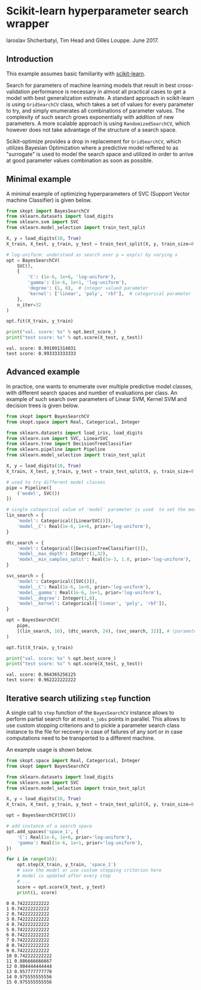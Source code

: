 
# Scikit-learn hyperparameter search wrapper

Iaroslav Shcherbatyi, Tim Head and Gilles Louppe. June 2017.

## Introduction

This example assumes basic familiarity with [scikit-learn](http://scikit-learn.org/stable/index.html). 

Search for parameters of machine learning models that result in best cross-validation performance is necessary in almost all practical cases to get a model with best generalization estimate. A standard approach in scikit-learn is using `GridSearchCV` class, which takes a set of values for every parameter to try, and simply enumerates all combinations of parameter values. The complexity of such search grows exponentially with addition of new parameters. A more scalable approach is using `RandomizedSearchCV`, which however does not take advantage of the structure of a search space.

Scikit-optimize provides a drop in replacement for `GridSearchCV`, which utilizes Bayesian Optimization where a predictive model reffered to as "surrogate" is used to model the search space and utilized in order to arrive at good parameter values combination as soon as possible.


## Minimal example
 
A minimal example of optimizing hyperparameters of SVC (Support Vector machine Classifier) is given below.



```python
from skopt import BayesSearchCV
from sklearn.datasets import load_digits
from sklearn.svm import SVC
from sklearn.model_selection import train_test_split

X, y = load_digits(10, True)
X_train, X_test, y_train, y_test = train_test_split(X, y, train_size=0.75, random_state=0)

# log-uniform: understand as search over p = exp(x) by varying x
opt = BayesSearchCV(
    SVC(),
    {
        'C': (1e-6, 1e+6, 'log-uniform'),  
        'gamma': (1e-6, 1e+1, 'log-uniform'),
        'degree': (1, 8),  # integer valued parameter
        'kernel': ['linear', 'poly', 'rbf'],  # categorical parameter
    },
    n_iter=32
)

opt.fit(X_train, y_train)

print("val. score: %s" % opt.best_score_)
print("test score: %s" % opt.score(X_test, y_test))
```

    val. score: 0.991091314031
    test score: 0.993333333333


## Advanced example 

In practice, one wants to enumerate over multiple predictive model classes, with different search spaces and number of evaluations per class. An example of such search over parameters of Linear SVM, Kernel SVM and decision trees is given below. 


```python
from skopt import BayesSearchCV
from skopt.space import Real, Categorical, Integer

from sklearn.datasets import load_iris, load_digits
from sklearn.svm import SVC, LinearSVC
from sklearn.tree import DecisionTreeClassifier
from sklearn.pipeline import Pipeline
from sklearn.model_selection import train_test_split

X, y = load_digits(10, True)
X_train, X_test, y_train, y_test = train_test_split(X, y, train_size=0.75, random_state=0)

# used to try different model classes
pipe = Pipeline([
    ('model', SVC())
])

# single categorical value of 'model' parameter is used  to set the model class
lin_search = {
    'model': Categorical([LinearSVC()]),
    'model__C': Real(1e-6, 1e+6, prior='log-uniform'),
}

dtc_search = {
    'model': Categorical([DecisionTreeClassifier()]),
    'model__max_depth': Integer(1,32),
    'model__min_samples_split': Real(1e-3, 1.0, prior='log-uniform'),
}

svc_search = {
    'model': Categorical([SVC()]),
    'model__C': Real(1e-6, 1e+6, prior='log-uniform'),
    'model__gamma': Real(1e-6, 1e+1, prior='log-uniform'),
    'model__degree': Integer(1,8),
    'model__kernel': Categorical(['linear', 'poly', 'rbf']),
}

opt = BayesSearchCV(
    pipe,
    [(lin_search, 16), (dtc_search, 24), (svc_search, 32)], # (parameter space, # of evaluations)
)

opt.fit(X_train, y_train)

print("val. score: %s" % opt.best_score_)
print("test score: %s" % opt.score(X_test, y_test))
```

    val. score: 0.964365256125
    test score: 0.962222222222


## Iterative search utilizing `step` function

A single call to `step` function of the `BayesSearchCV` instance allows to perform partial search for at most `n_jobs` points in parallel. This allows to use custom stopping criterions and to pickle a parameter search class instance to the file for recovery in case of failures of any sort or in case computations need to be transported to a different machine. 

An example usage is shown below. 


```python
from skopt.space import Real, Categorical, Integer
from skopt import BayesSearchCV

from sklearn.datasets import load_digits
from sklearn.svm import SVC
from sklearn.model_selection import train_test_split

X, y = load_digits(10, True)
X_train, X_test, y_train, y_test = train_test_split(X, y, train_size=0.75, random_state=0)

opt = BayesSearchCV(SVC())

# add instance of a search space 
opt.add_spaces('space_1', {
    'C': Real(1e-6, 1e+6, prior='log-uniform'),
    'gamma': Real(1e-6, 1e+1, prior='log-uniform'),
})

for i in range(16):
    opt.step(X_train, y_train, 'space_1')
    # save the model or use custom stopping criterion here
    # model is updated after every step
    # ...
    score = opt.score(X_test, y_test)
    print(i, score)
```

    0 0.742222222222
    1 0.742222222222
    2 0.742222222222
    3 0.742222222222
    4 0.742222222222
    5 0.742222222222
    6 0.742222222222
    7 0.742222222222
    8 0.742222222222
    9 0.742222222222
    10 0.742222222222
    11 0.886666666667
    12 0.904444444444
    13 0.957777777778
    14 0.975555555556
    15 0.975555555556

